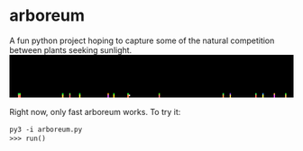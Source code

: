 # arboreum
A fun python project hoping to capture some of the natural competition between plants seeking sunlight.
![plants](https://github.com/ndiamant/arboreum/blob/master/trees.gif)

Right now, only fast arboreum works.
To try it:
```
py3 -i arboreum.py
>>> run()
```
